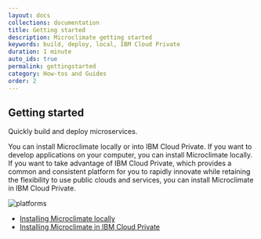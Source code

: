 ```yaml
---
layout: docs
collections: documentation
title: Getting started
description: Microclimate getting started
keywords: build, deploy, local, IBM Cloud Private
duration: 1 minute
auto_ids: true
permalink: gettingstarted
category: How-tos and Guides
order: 2
---
```


## Getting started

Quickly build and deploy microservices.

You can install Microclimate locally or into IBM Cloud Private. If you want to develop applications on your computer, you can install Microclimate locally. If you want to take advantage of IBM Cloud Private, which provides a common and consistent platform for you to rapidly innovate while retaining the flexibility to use public clouds and services, you can install Microclimate in IBM Cloud Private.

![platforms](https://img.shields.io/badge/runtime-Java%20%7C%20Swift%20%7C%20Node-yellow.svg)

* [Installing Microclimate locally](installlocally)
* [Installing Microclimate in IBM Cloud Private](https://github.com/IBM/charts/blob/master/stable/ibm-microclimate/README.md)
